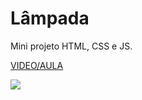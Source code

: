# Lâmpada
Mini projeto HTML, CSS e JS.


[VIDEO/AULA](https://www.youtube.com/watch?v=4r0zOW9Zn-Y&t=0s)
<p align="left">
<img src="http://img.shields.io/static/v1?label=STATUS&message=CONCLUIDO&color=GREEN&style=for-the-badge"/>
</p>
